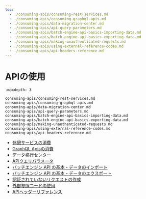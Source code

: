 ```yaml
---
toc:
  - ./consuming-apis/consuming-rest-services.md
  - ./consuming-apis/consuming-graphql-apis.md
  - ./consuming-apis/data-migration-center.md
  - ./consuming-apis/api-query-parameters.md
  - ./consuming-apis/batch-engine-api-basics-importing-data.md
  - ./consuming-apis/batch-engine-api-basics-exporting-data.md
  - ./consuming-apis/making-unauthenticated-requests.md
  - ./consuming-apis/using-external-reference-codes.md
  - ./consuming-apis/api-headers-reference.md
---
```

# APIの使用

```{toctree}
:maxdepth: 3

consuming-apis/consuming-rest-services.md
consuming-apis/consuming-graphql-apis.md
consuming-apis/data-migration-center.md
consuming-apis/api-query-parameters.md
consuming-apis/batch-engine-api-basics-importing-data.md
consuming-apis/batch-engine-api-basics-exporting-data.md
consuming-apis/making-unauthenticated-requests.md
consuming-apis/using-external-reference-codes.md
consuming-apis/api-headers-reference.md
```

* [休憩サービスの消費](./consuming-apis/consuming-rest-services.md) 
* [GraphQL Apisの消費](./consuming-apis/consuming-graphql-apis.md) 
* [データ移行センター](./consuming-apis/data-migration-center.md) 
* [APIクエリパラメータ](./consuming-apis/api-query-parameters.md) 
* [バッチエンジン API の基本 - データのインポート](./consuming-apis/batch-engine-api-basics-importing-data.md) 
* [バッチエンジン API の基本 - データのエクスポート](./consuming-apis/batch-engine-api-basics-exporting-data.md) 
* [認証されていないリクエストの作成](./consuming-apis/making-unauthenticated-requests.md) 
* [外部参照コードの使用](./consuming-apis/using-external-reference-codes.md) 
* [APIヘッダーリファレンス](./consuming-apis/api-headers-reference.md) 
